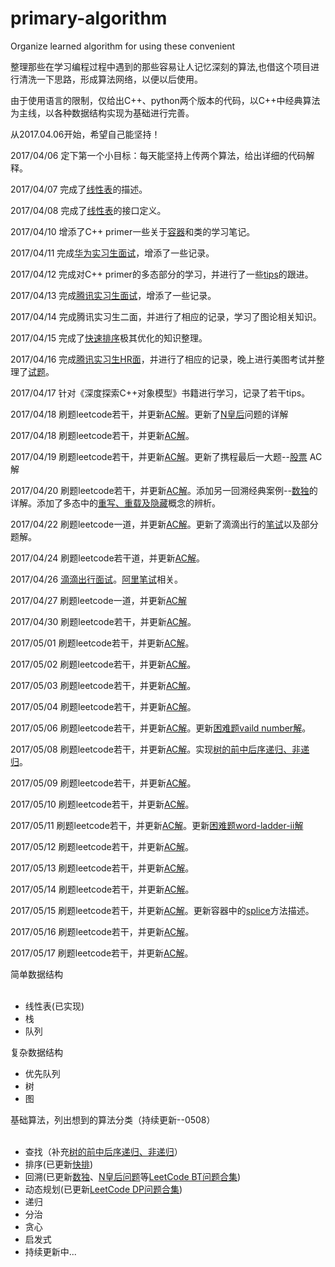 # primary-algorithm
<p>Organize learned algorithm for using these convenient</p>
<p>整理那些在学习编程过程中遇到的那些容易让人记忆深刻的算法,也借这个项目进行清洗一下思路，形成算法网络，以便以后使用。</p>
<p>由于使用语言的限制，仅给出C++、python两个版本的代码，以C++中经典算法为主线，以各种数据结构实现为基础进行完善。</p>
<p>从2017.04.06开始，希望自己能坚持！</p>
<p>2017/04/06 定下第一个小目标：每天能坚持上传两个算法，给出详细的代码解释。</p>
<p>2017/04/07 完成了<a href=https://github.com/cbhust8025/primary-algorithm/tree/master/simple%20data%20structure/linear%20list>线性表</a>的描述。</p>
<p>2017/04/08 完成了<a href=https://github.com/cbhust8025/primary-algorithm/tree/master/simple%20data%20structure/linear%20list>线性表</a>的接口定义。</p>
<p>2017/04/10 增添了C++ primer一些关于<a href=https://github.com/cbhust8025/primary-algorithm/tree/master/jobs/C-%20basic%20concept/Container>容器</a>和类的学习笔记。</p>
<p>2017/04/11 完成<a href=https://github.com/cbhust8025/primary-algorithm/tree/master/jobs/Job%20interview/huawei>华为实习生面试</a>，增添了一些记录。</p>
<p>2017/04/12 完成对C++ primer的多态部分的学习，并进行了一些<a href=https://github.com/cbhust8025/primary-algorithm/tree/master/jobs/C-%20tips>tips</a>的跟进。</p>
<p>2017/04/13 完成<a href=https://github.com/cbhust8025/primary-algorithm/tree/master/jobs/Job%20interview/Tencent>腾讯实习生面试</a>，增添了一些记录。</p>
<p>2017/04/14 完成腾讯实习生二面，并进行了相应的记录，学习了图论相关知识。</p>
<p>2017/04/15 完成了<a href=https://github.com/cbhust8025/primary-algorithm/tree/master/Classical-Algorithm/quick_sort>快速排序</a>极其优化的知识整理。</p>
<p>2017/04/16 完成<a href=https://github.com/cbhust8025/primary-algorithm/tree/master/jobs/Job%20interview/Tencent>腾讯实习生HR面</a>，并进行了相应的记录，晚上进行美图考试并整理了<a href=https://github.com/cbhust8025/primary-algorithm/tree/master/jobs/Job%20interview/meitu>试题</a>。</p>
<p>2017/04/17 针对《深度探索C++对象模型》书籍进行学习，记录了若干tips。</p>
<p>2017/04/18 刷题leetcode若干，并更新<a href=https://github.com/cbhust8025/primary-algorithm/tree/master/leetcode>AC解</a>。更新了<a href= https://github.com/cbhust8025/primary-algorithm/tree/master/Classical-Algorithm/N-queen%20Problem>N皇后</a>问题的详解</p>
<p>2017/04/18 刷题leetcode若干，并更新<a href=https://github.com/cbhust8025/primary-algorithm/tree/master/leetcode>AC解</a>。</p>
<p>2017/04/19 刷题leetcode若干，并更新<a href=https://github.com/cbhust8025/primary-algorithm/tree/master/leetcode>AC解</a>。更新了携程最后一大题--<a href=https://github.com/cbhust8025/primary-algorithm/blob/newbranch/jobs/Job%20interview/xiecheng/README.md>股票</a> AC解</p>
<p>2017/04/20 刷题leetcode若干，并更新<a href=https://github.com/cbhust8025/primary-algorithm/tree/master/leetcode>AC解</a>。添加另一回溯经典案例--<a href=https://github.com/cbhust8025/primary-algorithm/tree/newbranch/Classical-Algorithm/Sudoku>数独</a>的详解。添加了多态中的<a href=https://github.com/cbhust8025/primary-algorithm/blob/newbranch/jobs/C-%20basic%20concept/polymorphic/README.md>重写、重载及隐藏</a>概念的辨析。</p>
<p>2017/04/22 刷题leetcode一道，并更新<a href=https://github.com/cbhust8025/primary-algorithm/tree/master/leetcode>AC解</a>。更新了滴滴出行的<a href=https://github.com/cbhust8025/primary-algorithm/tree/newbranch/jobs/Job%20interview/didi>笔试</a>以及部分题解。
<p>2017/04/24 刷题leetcode若干道，并更新<a href=https://github.com/cbhust8025/primary-algorithm/tree/master/leetcode>AC解</a>。
<p>2017/04/26 <a href=https://github.com/cbhust8025/primary-algorithm/blob/master/jobs/Job%20interview/didi/README.md>滴滴出行面试</a>。<a href=https://github.com/cbhust8025/primary-algorithm/tree/master/jobs/Job%20interview/ALiBaBa>阿里笔试</a>相关。</p>
<p>2017/04/27 刷题leetcode一道，并更新<a href=https://github.com/cbhust8025/primary-algorithm/tree/master/leetcode>AC解</a></p>
<p>2017/04/30 刷题leetcode若干，并更新<a href=https://github.com/cbhust8025/primary-algorithm/tree/master/leetcode>AC解</a>。</p>
<p>2017/05/01 刷题leetcode若干，并更新<a href=https://github.com/cbhust8025/primary-algorithm/tree/master/leetcode>AC解</a>。</p>
<p>2017/05/02 刷题leetcode若干，并更新<a href=https://github.com/cbhust8025/primary-algorithm/tree/master/leetcode>AC解</a>。</p>
<p>2017/05/03 刷题leetcode若干，并更新<a href=https://github.com/cbhust8025/primary-algorithm/tree/master/leetcode>AC解</a>。</p>
<p>2017/05/04 刷题leetcode若干，并更新<a href=https://github.com/cbhust8025/primary-algorithm/tree/master/leetcode>AC解</a>。</p>
<p>2017/05/06 刷题leetcode若干，并更新<a href=https://github.com/cbhust8025/primary-algorithm/tree/master/leetcode>AC解</a>。更新<a href=https://github.com/cbhust8025/primary-algorithm/blob/master/LeetCode/ValuableHP/65_Valid%20Number.md>困难题vaild number解</a>。</p>
<p>2017/05/08 刷题leetcode若干，并更新<a href=https://github.com/cbhust8025/primary-algorithm/tree/master/leetcode>AC解</a>。实现<a href=https://github.com/cbhust8025/primary-algorithm/blob/master/LeetCode/C-%20project/TreeHelper.md>树的前中后序递归、非递归</a>。</p>
<p>2017/05/09 刷题leetcode若干，并更新<a href=https://github.com/cbhust8025/primary-algorithm/tree/master/leetcode>AC解</a>。</p>
<p>2017/05/10 刷题leetcode若干，并更新<a href=https://github.com/cbhust8025/primary-algorithm/tree/master/leetcode>AC解</a>。</p>
<p>2017/05/11 刷题leetcode若干，并更新<a href=https://github.com/cbhust8025/primary-algorithm/tree/master/leetcode>AC解</a>。更新<a href=https://github.com/cbhust8025/primary-algorithm/blob/master/LeetCode/ValuableHP/126_WordLadderII.md>困难题word-ladder-ii解</a></p>
<p>2017/05/12 刷题leetcode若干，并更新<a href=https://github.com/cbhust8025/primary-algorithm/tree/master/leetcode>AC解</a>。</p>
<p>2017/05/13 刷题leetcode若干，并更新<a href=https://github.com/cbhust8025/primary-algorithm/tree/master/leetcode>AC解</a>。</p>
<p>2017/05/14 刷题leetcode若干，并更新<a href=https://github.com/cbhust8025/primary-algorithm/tree/master/leetcode>AC解</a>。</p>
<p>2017/05/15 刷题leetcode若干，并更新<a href=https://github.com/cbhust8025/primary-algorithm/tree/master/leetcode>AC解</a>。更新容器中的<a href=https://github.com/cbhust8025/primary-algorithm/tree/master/jobs/C-%20basic%20concept>splice</a>方法描述。</p>
<p>2017/05/16 刷题leetcode若干，并更新<a href=https://github.com/cbhust8025/primary-algorithm/tree/master/leetcode>AC解</a>。</p>
<p>2017/05/17 刷题leetcode若干，并更新<a href=https://github.com/cbhust8025/primary-algorithm/tree/master/leetcode>AC解</a>。</p>
<p>简单数据结构
    <ul>
        <li>线性表(已实现)</li>
        <li>栈</li>
        <li>队列</li>
    </ul>
</p>
<p>复杂数据结构
    <ul>
    <li>优先队列</li>
    <li>树</li>
    <li>图</li>
    </ul>
</p>
<p>基础算法，列出想到的算法分类（持续更新--0508）
    <ul>
        <li>查找（补充<a href=https://github.com/cbhust8025/primary-algorithm/blob/master/LeetCode/C-%20project/TreeHelper.md>树的前中后序递归、非递归</a>）</li>
        <li>排序(已更新<a href=https://github.com/cbhust8025/primary-algorithm/tree/master/Classical-Algorithm/quick_sort>快排</a>)</li>         <li>回溯(已更新<a href=https://github.com/cbhust8025/primary-algorithm/tree/master/Classical-Algorithm/Sudoku>数独</a>、<a href=https://github.com/cbhust8025/primary-algorithm/tree/master/Classical-Algorithm/N-queen%20Problem>N皇后问题</a>等<a href=https://github.com/cbhust8025/primary-algorithm/blob/master/LeetCode/C-%20project/BackTrackingHelper.md>LeetCode BT问题合集</a>)</li>
        <li>动态规划(已更新<a href=https://github.com/cbhust8025/primary-algorithm/blob/master/LeetCode/C-%20project/DynamicProgrammingHelper.md>LeetCode DP问题合集</a>)</li>
        <li>递归</li>
        <li>分治</li>
        <li>贪心</li>
        <li>启发式</li>
        <li>持续更新中...</li>
    </ul>
</p>
